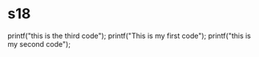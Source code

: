 # s18
printf("this is the third code");
printf("This is my first code");
printf("this is my second code");
